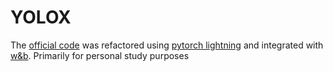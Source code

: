 # YOLOX
The [official code](https://github.com/Megvii-BaseDetection/YOLOX/tree/0e6f6c6b5ac4caebaba4d0bb65aa699ddf56d880) was refactored using [pytorch lightning](https://www.pytorchlightning.ai/) and integrated with [w&b](https://wandb.ai/site). Primarily for personal study purposes
